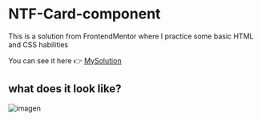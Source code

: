 # NTF-Card-component
This is a solution from FrontendMentor where I practice some basic HTML and CSS habilities

You can see it here 👉 [MySolution](https://dalpb.github.io/NFT-card-component-solution/)

## what does it look like?
![imagen](https://github.com/user-attachments/assets/6522c297-c79f-4c21-b873-37764ad5a8fd)
